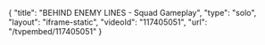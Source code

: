 {
    "title": "BEHIND ENEMY LINES - Squad Gameplay",
    "type": "solo",
    "layout": "iframe-static",
    "videoId": "117405051",
    "url": "\/tvpembed\/117405051"
}